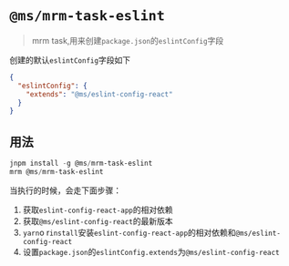 # `@ms/mrm-task-eslint`

> mrm task,用来创建`package.json`的`eslintConfig`字段

创建的默认`eslintConfig`字段如下

```json
{
  "eslintConfig": {
    "extends": "@ms/eslint-config-react"
  }
}
```

## 用法

```powershell
jnpm install -g @ms/mrm-task-eslint
mrm @ms/mrm-task-eslint
```

当执行的时候，会走下面步骤：

1. 获取`eslint-config-react-app`的相对依赖
2. 获取`@ms/eslint-config-react`的最新版本
3. `yarn`o r`install`安装`eslint-config-react-app`的相对依赖和`@ms/eslint-config-react`
4. 设置`package.json`的`eslintConfig.extends`为`@ms/eslint-config-react`
